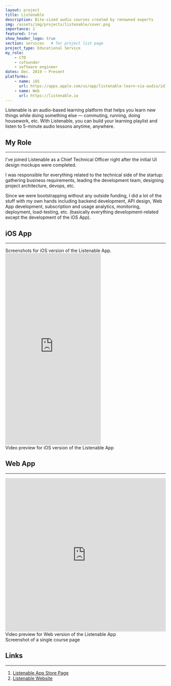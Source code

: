 ```yaml
---
layout: project
title: Listenable
description: Bite-sized audio courses created by renowned experts
img: /assets/img/projects/listenable/cover.png
importance: 2
featured: true
show_header_logo: true
section: services   # for project list page
project_type: Educational Service
my_role: 
    - CTO
    - cofounder
    - software engineer
dates: Dec. 2019 – Present
platforms: 
    - name: iOS
      url: https://apps.apple.com/us/app/listenable-learn-via-audio/id1492810539
    - name: Web
      url: https://listenable.io
---
```


Listenable is an audio-based learning platform that helps you learn new things while doing something else — commuting, 
running, doing housework, etc. With Listenable, you can build your learning playlist and listen to 5-minute audio 
lessons anytime, anywhere.

## My Role
***

I've joined Listenable as a Chief Technical Officer right after the initial UI design mockups were completed.

I was responsible for everything related to the technical side of the startup: gathering business requirements, 
leading the development team, designing project architecture, devops, etc.

Since we were bootstrapping without any outside funding, I did a lot of the stuff with my own hands including backend 
development, API design, Web App development, subscription and usage analytics, monitoring, deployment, load-testing, 
etc. (basically everything development-related except the development of the iOS App).

## iOS App
***
<div class="row">
    <div class="col-sm mt-3 mt-md-0 text-center">
        <img class="img-fluid rounded z-depth-1 mh600" src="{{ '/assets/img/projects/listenable/ios1.png' | relative_url }}" alt=""/>
    </div>
    <div class="col-sm mt-3 mt-md-0 text-center">
        <img class="img-fluid rounded z-depth-1 mh600" src="{{ '/assets/img/projects/listenable/ios2.png' | relative_url }}" alt=""/>
    </div> 
    <div class="col-sm mt-3 mt-md-0 text-center">
        <img class="img-fluid rounded z-depth-1 mh600" src="{{ '/assets/img/projects/listenable/ios3.png' | relative_url }}" alt=""/>
    </div>
    <div class="col-sm mt-3 mt-md-0 text-center">
        <img class="img-fluid rounded z-depth-1 mh600" src="{{ '/assets/img/projects/listenable/ios4.png' | relative_url }}" alt=""/>
    </div>   
</div>
<div class="caption">
    Screenshots for iOS version of the Listenable App.
</div>

<div class="text-center">
    <iframe width="300" height="600" src="https://www.youtube.com/embed/HhYukZ5lg38" frameborder="0" 
    allow="accelerometer; autoplay; clipboard-write; encrypted-media; gyroscope; picture-in-picture" 
    allowfullscreen>
    </iframe>
</div>
<div class="caption">
    Video preview for iOS version of the Listenable App 
</div>

## Web App
***
<div class="text-center">
<iframe width="100%" height="480px" src="https://www.youtube.com/embed/_4KYG5FpRCo" frameborder="0" allow="accelerometer; autoplay; clipboard-write; encrypted-media; gyroscope; picture-in-picture" allowfullscreen></iframe>
</div>
<div class="caption">
    Video preview for Web version of the Listenable App 
</div>

<div class="row">
    <div class="col-sm mt-3 mt-md-0 text-center">
        <img class="img-fluid rounded z-depth-1 wh600" src="{{ '/assets/img/projects/listenable/web1.png' | relative_url }}" alt=""/>
    </div>       
</div>
<div class="caption"></div>
<div class="row">
    <div class="col-sm mt-3 mt-md-0 text-center">      
        <img class="img-fluid rounded z-depth-1 wh600" src="{{ '/assets/img/projects/listenable/web3.png' | relative_url }}" alt=""/>
    </div>       
</div>
<div class="caption">Screenshot of a single course page</div>




## Links
***

1. [Listenable App Store Page](https://apps.apple.com/us/app/listenable-learn-via-audio/id1492810539)
2. [Listenable Website](https://listenable.io)


